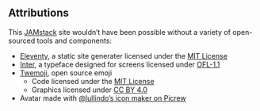 ## Attributions

This [JAMstack] site wouldn’t have been possible without a variety of open-sourced tools and components:

- [Eleventy], a static site generater licensed under the [MIT License]
- [Inter], a typeface designed for screens licensed under [OFL-1.1]
- [Twemoji], open source emoji
    - Code licensed under the [MIT License]
    - Graphics licensed under [CC BY 4.0]
- Avatar made with [@lullindo’s icon maker on Picrew](https://picrew.me/image_maker/137904)


[JAMstack]: https://jamstack.org/
[Eleventy]: https://www.11ty.dev/
[Inter]: https://rsms.me/inter/
[Twemoji]: https://twemoji.twitter.com/

[OFL-1.1]: https://choosealicense.com/licenses/ofl-1.1/
[MIT License]: https://choosealicense.com/licenses/mit/
[CC BY 4.0]: https://creativecommons.org/licenses/by/4.0/
